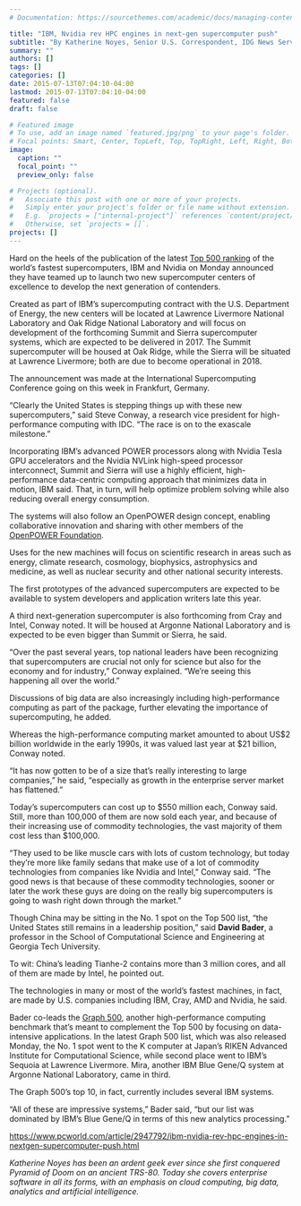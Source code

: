 ```yaml
---
# Documentation: https://sourcethemes.com/academic/docs/managing-content/

title: "IBM, Nvidia rev HPC engines in next-gen supercomputer push"
subtitle: "By Katherine Noyes, Senior U.S. Correspondent, IDG News Service"
summary: ""
authors: []
tags: []
categories: []
date: 2015-07-13T07:04:10-04:00
lastmod: 2015-07-13T07:04:10-04:00
featured: false
draft: false

# Featured image
# To use, add an image named `featured.jpg/png` to your page's folder.
# Focal points: Smart, Center, TopLeft, Top, TopRight, Left, Right, BottomLeft, Bottom, BottomRight.
image:
  caption: ""
  focal_point: ""
  preview_only: false

# Projects (optional).
#   Associate this post with one or more of your projects.
#   Simply enter your project's folder or file name without extension.
#   E.g. `projects = ["internal-project"]` references `content/project/deep-learning/index.md`.
#   Otherwise, set `projects = []`.
projects: []
---
```


Hard on the heels of the publication of the latest [Top 500 ranking](http://www.computerworld.com/article/2947452/data-center/china-retains-supercomputing-crown-in-latest-top-500-ranking.html) of the world’s fastest supercomputers, IBM and Nvidia on Monday announced they have teamed up to launch two new supercomputer centers of excellence to develop the next generation of contenders.

Created as part of IBM’s supercomputing contract with the U.S. Department of Energy, the new centers will be located at Lawrence Livermore National Laboratory and Oak Ridge National Laboratory and will focus on development of the forthcoming Summit and Sierra supercomputer systems, which are expected to be delivered in 2017. The Summit supercomputer will be housed at Oak Ridge, while the Sierra will be situated at Lawrence Livermore; both are due to become operational in 2018.

The announcement was made at the International Supercomputing Conference going on this week in Frankfurt, Germany.

 
“Clearly the United States is stepping things up with these new supercomputers,” said Steve Conway, a research vice president for high-performance computing with IDC. “The race is on to the exascale milestone.”


Incorporating IBM’s advanced POWER processors along with Nvidia Tesla GPU accelerators and the Nvidia NVLink high-speed processor interconnect, Summit and Sierra will use a highly efficient, high-performance data-centric computing approach that minimizes data in motion, IBM said. That, in turn, will help optimize problem solving while also reducing overall energy consumption.

The systems will also follow an OpenPOWER design concept, enabling collaborative innovation and sharing with other members of the [OpenPOWER Foundation](http://openpowerfoundation.org/).

Uses for the new machines will focus on scientific research in areas such as energy, climate research, cosmology, biophysics, astrophysics and medicine, as well as nuclear security and other national security interests.

The first prototypes of the advanced supercomputers are expected to be available to system developers and application writers late this year.

A third next-generation supercomputer is also forthcoming from Cray and Intel, Conway noted. It will be housed at Argonne National Laboratory and is expected to be even bigger than Summit or Sierra, he said.

“Over the past several years, top national leaders have been recognizing that supercomputers are crucial not only for science but also for the economy and for industry,” Conway explained. “We’re seeing this happening all over the world.”

Discussions of big data are also increasingly including high-performance computing as part of the package, further elevating the importance of supercomputing, he added.

Whereas the high-performance computing market amounted to about US$2 billion worldwide in the early 1990s, it was valued last year at $21 billion, Conway noted.

“It has now gotten to be of a size that’s really interesting to large companies,” he said, “especially as growth in the enterprise server market has flattened.”

Today’s supercomputers can cost up to $550 million each, Conway said. Still, more than 100,000 of them are now sold each year, and because of their increasing use of commodity technologies, the vast majority of them cost less than $100,000.

“They used to be like muscle cars with lots of custom technology, but today they’re more like family sedans that make use of a lot of commodity technologies from companies like Nvidia and Intel,” Conway said. “The good news is that because of these commodity technologies, sooner or later the work these guys are doing on the really big supercomputers is going to wash right down through the market.”

Though China may be sitting in the No. 1 spot on the Top 500 list, “the United States still remains in a leadership position,” said **David Bader**, a professor in the School of Computational Science and Engineering at Georgia Tech University.

To wit: China’s leading Tianhe-2 contains more than 3 million cores, and all of them are made by Intel, he pointed out.

The technologies in many or most of the world’s fastest machines, in fact, are made by U.S. companies including IBM, Cray, AMD and Nvidia, he said.

Bader co-leads the [Graph 500](http://www.graph500.org/), another high-performance computing benchmark that’s meant to complement the Top 500 by focusing on data-intensive applications. In the latest Graph 500 list, which was also released Monday, the No. 1 spot went to the K computer at Japan’s RIKEN Advanced Institute for Computational Science, while second place went to IBM’s Sequoia at Lawrence Livermore. Mira, another IBM Blue Gene/Q system at Argonne National Laboratory, came in third.

The Graph 500’s top 10, in fact, currently includes several IBM systems.

“All of these are impressive systems,” Bader said, “but our list was dominated by IBM’s Blue Gene/Q in terms of this new analytics processing.”

https://www.pcworld.com/article/2947792/ibm-nvidia-rev-hpc-engines-in-nextgen-supercomputer-push.html

*Katherine Noyes has been an ardent geek ever since she first conquered Pyramid of Doom on an ancient TRS-80. Today she covers enterprise software in all its forms, with an emphasis on cloud computing, big data, analytics and artificial intelligence.*

